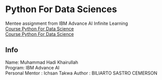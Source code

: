 
# Python For Data Sciences
Mentee assignment from IBM Advance AI Infinite Learning\
[Course Python For Data Science](https://apps.cognitiveclass.ai/learning/course/course-v1:CognitiveClass+PY0101EN+v3/home)\
[Course Python For Data Science](https://www.kaggle.com/code/billycemerson/analisis-sentimen-intensif-mobil-listrik-svm/notebook)

## Info
Name: Muhammad Hadi Khairullah\
Program: IBM Advance AI\
Personal Mentor : Ichsan Takwa
Author : BILIARTO SASTRO CEMERSON
